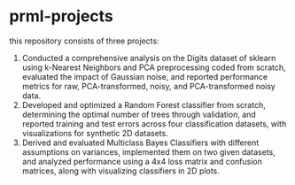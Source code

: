 # prml-projects
this repository consists of three projects:
1. Conducted a comprehensive analysis on the Digits dataset of sklearn using k-Nearest Neighbors and PCA preprocessing coded from scratch, evaluated the impact of Gaussian noise, and reported performance metrics for raw, PCA-transformed, noisy, and PCA-transformed noisy data.
2. Developed and optimized a Random Forest classifier from scratch, determining the optimal number of trees through validation, and reported training and test errors across four classification datasets, with visualizations for synthetic 2D datasets.
3. Derived and evaluated Multiclass Bayes Classifiers with different assumptions on variances, implemented them on two given datasets, and analyzed performance using a 4x4 loss matrix and confusion matrices, along with visualizing classifiers in 2D plots.



